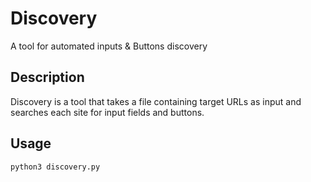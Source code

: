 # Discovery

A tool for automated inputs & Buttons discovery 

## Description  
Discovery is a tool that takes a file containing target URLs as input and searches each site for input fields and buttons.   

## Usage

```bash
python3 discovery.py
```
